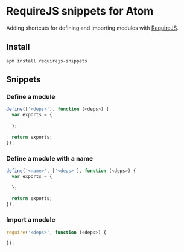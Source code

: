 # RequireJS snippets for Atom

Adding shortcuts for defining and importing modules with [RequireJS](http://requirejs.org/).

## Install

```
apm install requirejs-snippets
```

## Snippets

### Define a module

```js
define(['<deps>'], function (<deps>) {
  var exports = {
  
  };

  return exports;
});
```

### Define a module with a name

```js
define('<name>', ['<deps>'], function (<deps>) {
  var exports = {
  
  };

  return exports;
});
```

### Import a module

```js
require('<deps>', function (<deps>) {

});
```

